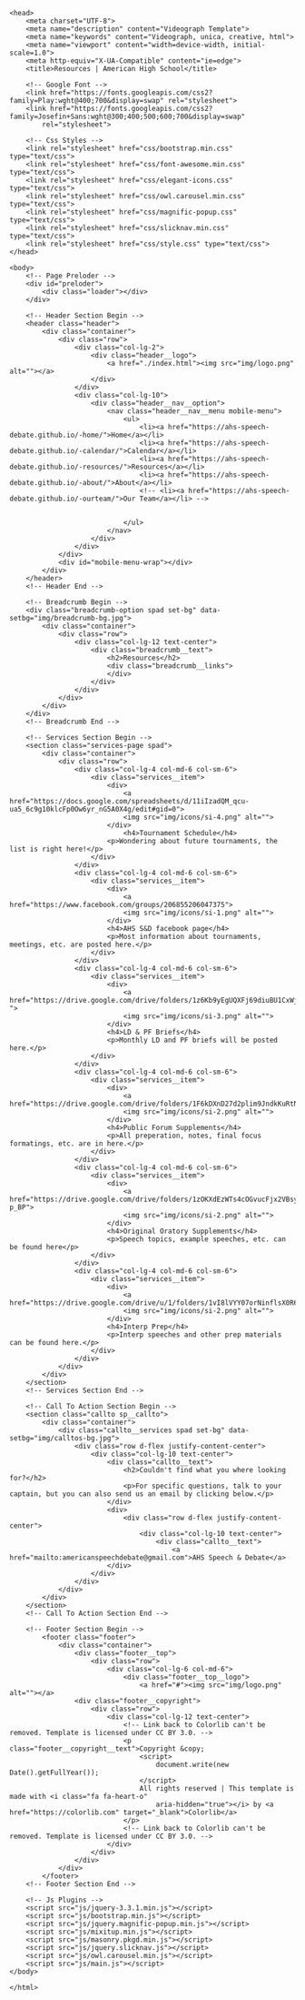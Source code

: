 <html lang="zxx">

    <head>
        <meta charset="UTF-8">
        <meta name="description" content="Videograph Template">
        <meta name="keywords" content="Videograph, unica, creative, html">
        <meta name="viewport" content="width=device-width, initial-scale=1.0">
        <meta http-equiv="X-UA-Compatible" content="ie=edge">
        <title>Resources | American High School</title>

        <!-- Google Font -->
        <link href="https://fonts.googleapis.com/css2?family=Play:wght@400;700&display=swap" rel="stylesheet">
        <link href="https://fonts.googleapis.com/css2?family=Josefin+Sans:wght@300;400;500;600;700&display=swap"
            rel="stylesheet">

        <!-- Css Styles -->
        <link rel="stylesheet" href="css/bootstrap.min.css" type="text/css">
        <link rel="stylesheet" href="css/font-awesome.min.css" type="text/css">
        <link rel="stylesheet" href="css/elegant-icons.css" type="text/css">
        <link rel="stylesheet" href="css/owl.carousel.min.css" type="text/css">
        <link rel="stylesheet" href="css/magnific-popup.css" type="text/css">
        <link rel="stylesheet" href="css/slicknav.min.css" type="text/css">
        <link rel="stylesheet" href="css/style.css" type="text/css">
    </head>

    <body>
        <!-- Page Preloder -->
        <div id="preloder">
            <div class="loader"></div>
        </div>

        <!-- Header Section Begin -->
        <header class="header">
            <div class="container">
                <div class="row">
                    <div class="col-lg-2">
                        <div class="header__logo">
                            <a href="./index.html"><img src="img/logo.png" alt=""></a>
                        </div>
                    </div>
                    <div class="col-lg-10">
                        <div class="header__nav__option">
                            <nav class="header__nav__menu mobile-menu">
                                <ul>
                                    <li><a href="https://ahs-speech-debate.github.io/-home/">Home</a></li>
                                    <li><a href="https://ahs-speech-debate.github.io/-calendar/">Calendar</a></li>
                                    <li><a href="https://ahs-speech-debate.github.io/-resources/">Resources</a></li>
                                    <li><a href="https://ahs-speech-debate.github.io/-about/">About</a></li>
                                    <!-- <li><a href="https://ahs-speech-debate.github.io/-ourteam/">Our Team</a></li> -->


                                </ul>
                            </nav>
                        </div>
                    </div>
                </div>
                <div id="mobile-menu-wrap"></div>
            </div>
        </header>
        <!-- Header End -->

        <!-- Breadcrumb Begin -->
        <div class="breadcrumb-option spad set-bg" data-setbg="img/breadcrumb-bg.jpg">
            <div class="container">
                <div class="row">
                    <div class="col-lg-12 text-center">
                        <div class="breadcrumb__text">
                            <h2>Resources</h2>
                            <div class="breadcrumb__links">
                            </div>
                        </div>
                    </div>
                </div>
            </div>
        </div>
        <!-- Breadcrumb End -->

        <!-- Services Section Begin -->
        <section class="services-page spad">
            <div class="container">
                <div class="row">
                    <div class="col-lg-4 col-md-6 col-sm-6">
                        <div class="services__item">
                            <div>
                                <a href="https://docs.google.com/spreadsheets/d/11iIzadQM_qcu-ua5_6c9g10klcFp0Ow6yr_nG5A0X4g/edit#gid=0">
                                <img src="img/icons/si-4.png" alt="">
                            </div>
                                <h4>Tournament Schedule</h4>
                            <p>Wondering about future tournaments, the list is right here!</p>
                        </div>
                    </div>
                    <div class="col-lg-4 col-md-6 col-sm-6">
                        <div class="services__item">
                            <div>
                                <a href="https://www.facebook.com/groups/206855206047375">
                                <img src="img/icons/si-1.png" alt="">
                            </div>
                            <h4>AHS S&D facebook page</h4>
                            <p>Most information about tournaments, meetings, etc. are posted here.</p>
                        </div>
                    </div>
                    <div class="col-lg-4 col-md-6 col-sm-6">
                        <div class="services__item">
                            <div>
                                <a href="https://drive.google.com/drive/folders/1z6Kb9yEgUQXFj69diuBU1CxWjXy7Gl0-">
                                <img src="img/icons/si-3.png" alt="">
                            </div>
                            <h4>LD & PF Briefs</h4>
                            <p>Monthly LD and PF briefs will be posted here.</p>
                        </div>
                    </div>
                    <div class="col-lg-4 col-md-6 col-sm-6">
                        <div class="services__item">
                            <div>
                                <a href="https://drive.google.com/drive/folders/1F6kDXnD27d2plim9JndkKuRtNDLKkVaP">
                                <img src="img/icons/si-2.png" alt="">
                            </div>
                            <h4>Public Forum Supplements</h4>
                            <p>All preperation, notes, final focus formatings, etc. are in here.</p>
                        </div>
                    </div>
                    <div class="col-lg-4 col-md-6 col-sm-6">
                        <div class="services__item">
                            <div>
                                <a href="https://drive.google.com/drive/folders/1zOKXdEzWTs4cOGvucFjx2VBsy7E-p_BP">
                                <img src="img/icons/si-2.png" alt="">
                            </div>
                            <h4>Original Oratory Supplements</h4>
                            <p>Speech topics, example speeches, etc. can be found here</p>
                        </div>
                    </div>
                    <div class="col-lg-4 col-md-6 col-sm-6">
                        <div class="services__item">
                            <div>
                                <a href="https://drive.google.com/drive/u/1/folders/1vI8lVYY07orNinflsX0R645NMts5PAt1">
                                <img src="img/icons/si-2.png" alt="">
                            </div>
                            <h4>Interp Prep</h4>
                            <p>Interp speeches and other prep materials can be found here.</p>
                        </div>
                    </div>
                </div>
            </div>
        </section>
        <!-- Services Section End -->

        <!-- Call To Action Section Begin -->
        <section class="callto sp__callto">
            <div class="container">
                <div class="callto__services spad set-bg" data-setbg="img/calltos-bg.jpg">
                    <div class="row d-flex justify-content-center">
                        <div class="col-lg-10 text-center">
                            <div class="callto__text">
                                <h2>Couldn't find what you where looking for?</h2>
                                <p>For specific questions, talk to your captain, but you can also send us an email by clicking below.</p>
                            </div>
                            <div>
                                <div class="row d-flex justify-content-center">
                                    <div class="col-lg-10 text-center">
                                        <div class="callto__text">
                                            <a href="mailto:americanspeechdebate@gmail.com">AHS Speech & Debate</a>
                            </div>
                        </div>
                    </div>
                </div>
            </div>
        </section>
        <!-- Call To Action Section End -->

        <!-- Footer Section Begin -->
            <footer class="footer">
                <div class="container">
                    <div class="footer__top">
                        <div class="row">
                            <div class="col-lg-6 col-md-6">
                                <div class="footer__top__logo">
                                    <a href="#"><img src="img/logo.png" alt=""></a>
                    <div class="footer__copyright">
                        <div class="row">
                            <div class="col-lg-12 text-center">
                                <!-- Link back to Colorlib can't be removed. Template is licensed under CC BY 3.0. -->
                                <p class="footer__copyright__text">Copyright &copy;
                                    <script>
                                        document.write(new Date().getFullYear());
                                    </script>
                                    All rights reserved | This template is made with <i class="fa fa-heart-o"
                                        aria-hidden="true"></i> by <a href="https://colorlib.com" target="_blank">Colorlib</a>
                                </p>
                                <!-- Link back to Colorlib can't be removed. Template is licensed under CC BY 3.0. -->
                            </div>
                        </div>
                    </div>
                </div>
            </footer>
        <!-- Footer Section End -->

        <!-- Js Plugins -->
        <script src="js/jquery-3.3.1.min.js"></script>
        <script src="js/bootstrap.min.js"></script>
        <script src="js/jquery.magnific-popup.min.js"></script>
        <script src="js/mixitup.min.js"></script>
        <script src="js/masonry.pkgd.min.js"></script>
        <script src="js/jquery.slicknav.js"></script>
        <script src="js/owl.carousel.min.js"></script>
        <script src="js/main.js"></script>
    </body>

    </html>
